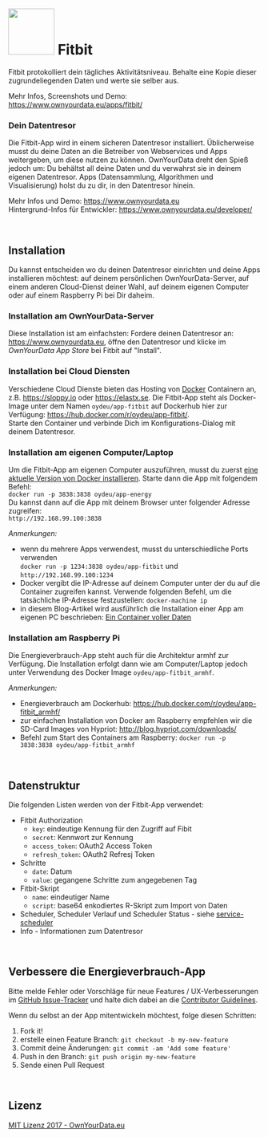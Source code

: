 # <img src="https://github.com/OwnYourData/app-fitbity/raw/master/www/app_logo.png" width="92"> Fitbit
Fitbit protokolliert dein tägliches Aktivitätsniveau. Behalte eine Kopie dieser zugrundeliegenden Daten und werte sie selber aus.  

Mehr Infos, Screenshots und Demo: https://www.ownyourdata.eu/apps/fitbit/    

### Dein Datentresor
Die Fitbit-App wird in einem sicheren Datentresor installiert. Üblicherweise musst du deine Daten an die Betreiber von Webservices und Apps weitergeben, um diese nutzen zu können. OwnYourData dreht den Spieß jedoch um: Du behältst all deine Daten und du verwahrst sie in deinem eigenen Datentresor. Apps (Datensammlung, Algorithmen und Visualisierung) holst du zu dir, in den Datentresor hinein.

Mehr Infos und Demo: https://www.ownyourdata.eu  
Hintergrund-Infos für Entwickler: https://www.ownyourdata.eu/developer/

&nbsp;    

## Installation

Du kannst entscheiden wo du deinen Datentresor einrichten und deine Apps installieren möchtest: auf deinem persönlichen OwnYourData-Server, auf einem anderen Cloud-Dienst deiner Wahl, auf deinem eigenen Computer oder auf einem Raspberry Pi bei Dir daheim.

### Installation am OwnYourData-Server

Diese Installation ist am einfachsten: Fordere deinen Datentresor an: https://www.ownyourdata.eu, öffne den Datentresor und klicke im *OwnYourData App Store* bei Fitbit auf "Install".

### Installation bei Cloud Diensten

Verschiedene Cloud Dienste bieten das Hosting von [Docker](https://www.docker.com) Containern an, z.B. https://sloppy.io oder https://elastx.se. Die Fitbit-App steht als Docker-Image unter dem Namen `oydeu/app-fitbit` auf Dockerhub hier zur Verfügung: https://hub.docker.com/r/oydeu/app-fitbit/.    
Starte den Container und verbinde Dich im Konfigurations-Dialog mit deinem Datentresor.

### Installation am eigenen Computer/Laptop

Um die Fitbit-App am eigenen Computer auszuführen, musst du zuerst [eine aktuelle Version von Docker installieren](https://www.docker.com/community-edition#/download). Starte dann die App mit folgendem Befehl:  
`docker run -p 3838:3838 oydeu/app-energy`  
Du kannst dann auf die App mit deinem Browser unter folgender Adresse zugreifen:  
`http://192.168.99.100:3838`  
  
*Anmerkungen:*  
* wenn du mehrere Apps verwendest, musst du unterschiedliche Ports verwenden  
  `docker run -p 1234:3838 oydeu/app-fitbit` und `http://192.168.99.100:1234`
* Docker vergibt die IP-Adresse auf deinem Computer unter der du auf die Container zugreifen kannst. Verwende folgenden Befehl, um die tatsächliche IP-Adresse festzustellen: `docker-machine ip`  
* in diesem Blog-Artikel wird ausführlich die Installation einer App am eigenen PC beschrieben: [Ein Container voller Daten](https://www.ownyourdata.eu/2016/09/26/ein-container-voller-daten/)

### Installation am Raspberry Pi

Die Energieverbrauch-App steht auch für die Architektur armhf zur Verfügung. Die Installation erfolgt dann wie am Computer/Laptop jedoch unter Verwendung des Docker Image `oydeu/app-fitbit_armhf`.  
  
*Anmerkungen:*  
* Energieverbrauch am Dockerhub: https://hub.docker.com/r/oydeu/app-fitbit_armhf/  
* zur einfachen Installation von Docker am Raspberry empfehlen wir die SD-Card Images von Hypriot: http://blog.hypriot.com/downloads/
* Befehl zum Start des Containers am Raspberry: `docker run -p 3838:3838 oydeu/app-fitbit_armhf`

&nbsp;    


## Datenstruktur

Die folgenden Listen werden von der Fitbit-App verwendet:

* Fitbit Authorization    
    - `key`: eindeutige Kennung für den Zugriff auf Fibit    
    - `secret`: Kennwort zur Kennung    
    - `access_token`: OAuth2 Access Token    
    - `refresh_token`: OAuth2 Refresj Token          
* Schritte 
    - `date`: Datum
    - `value`: gegangene Schritte zum angegebenen Tag    
* Fitbit-Skript     
    - `name`: eindeutiger Name
    - `script`: base64 enkodiertes R-Skript zum Import von Daten    
* Scheduler, Scheduler Verlauf und Scheduler Status  - siehe [service-scheduler](https://github.com/OwnYourData/service-scheduler)  
* Info - Informationen zum Datentresor

&nbsp;    

## Verbessere die Energieverbrauch-App

Bitte melde Fehler oder Vorschläge für neue Features / UX-Verbesserungen im [GitHub Issue-Tracker](https://github.com/OwnYourData/app-fitbit/issues) und halte dich dabei an die [Contributor Guidelines](https://github.com/twbs/ratchet/blob/master/CONTRIBUTING.md).

Wenn du selbst an der App mitentwickeln möchtest, folge diesen Schritten:

1. Fork it!
2. erstelle einen Feature Branch: `git checkout -b my-new-feature`
3. Commit deine Änderungen: `git commit -am 'Add some feature'`
4. Push in den Branch: `git push origin my-new-feature`
5. Sende einen Pull Request

&nbsp;    

## Lizenz

[MIT Lizenz 2017 - OwnYourData.eu](https://raw.githubusercontent.com/OwnYourData/app-fitbit/master/LICENSE)
